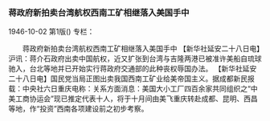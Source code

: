 ### 蒋政府新拍卖台湾航权西南工矿相继落入美国手中

1946-10-02
第1版()
专栏：

　　蒋政府新拍卖台湾航权西南工矿相继落入美国手中
    【新华社延安二十八日电】沪讯：蒋介石政府出卖中国航权，近又扩张到台湾与吉隆两港已被准许美船自琉球驰入，台北等地并已开始实行蒋政府交通部的此种丧权辱国办法。
    【新华社延安二十八日电】国民党当局正图出卖我国西南工矿业给美帝国主义。据成都新民报载：中央社六日重庆电称：关系方面消息：美国大小工厂四百余家共同组织之“中美工商协运会”现已推定代表十人，将于十月间由美飞重庆转赴成都、昆明、西昌等地，作“投资”西南各项建设前之初步考察。

